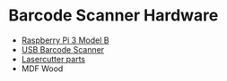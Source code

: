 # Barcode Scanner Hardware

- [Raspberry Pi 3 Model B](https://www.raspberrypi.org/products/raspberry-pi-3-model-b/)
- [USB Barcode Scanner](https://www.amazon.de/Barcodescanner-MUNBYN-Barcodelesegerät-Omnidirektionaler-Automatischer/dp/B07MYR86Y8)
- [Lasercutter parts]()
- MDF Wood
